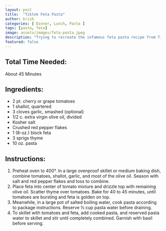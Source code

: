 ```yaml
---
layout: post
title:  "Tiktok Feta Pasta"
author: krish
categories: [ Dinner, Lunch, Pasta ]
tags: [pasta, feta]
image: assets/images/feta-pasta.jpeg
description: "Trying to recreate the infamous feta pasta recipe from Tiktok."
featured: false
---
```

## Total Time Needed:

About 45 Minutes

## Ingredients:

* 2 pt. cherry or grape tomatoes
* 1 shallot, quartered
* 3 cloves garlic, smashed (optional)
* 1/2 c. extra virgin olive oil, divided
* Kosher salt
* Crushed red pepper flakes
* 1 (8-oz.) block feta
* 3 sprigs thyme 
* 10 oz. pasta

## Instructions:

1. Preheat oven to 400°. In a large ovenproof skillet or medium baking dish, combine tomatoes, shallot, garlic, and most of the olive oil. Season with salt and red pepper flakes and toss to combine. 
2. Place feta into center of tomato mixture and drizzle top with remaining olive oil. Scatter thyme over tomatoes. Bake for 40 to 45 minutes, until tomatoes are bursting and feta is golden on top. 
3. Meanwhile, in a large pot of salted boiling water, cook pasta according to package instructions. Reserve ½ cup pasta water before draining.
4. To skillet with tomatoes and feta, add cooked pasta, and reserved pasta water to skillet and stir until completely combined. Garnish with basil before serving. 

